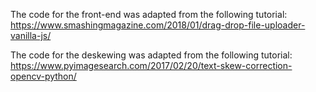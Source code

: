 The code for the front-end was adapted from the following tutorial:
https://www.smashingmagazine.com/2018/01/drag-drop-file-uploader-vanilla-js/

The code for the deskewing was adapted from the following tutorial:
https://www.pyimagesearch.com/2017/02/20/text-skew-correction-opencv-python/
